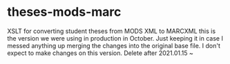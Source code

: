 # theses-mods-marc
XSLT for converting student theses from MODS XML to MARCXML
this is the version we were using in production in October. Just keeping it in case I messed anything up merging the changes into the original base file. I don't expect to make changes on this version.
Delete after 2021.01.15
~

